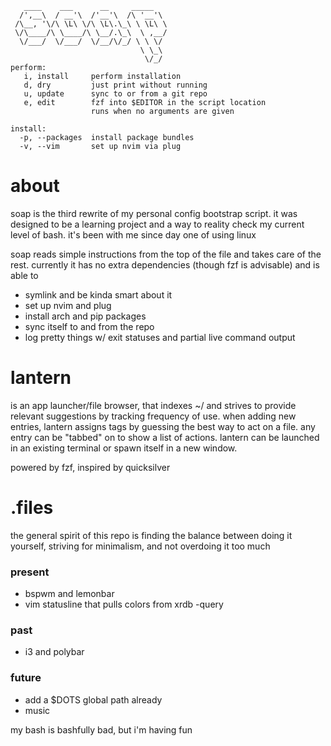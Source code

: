 ```
   ____    ___      __     _____
  /',__\  / __'\  /'__'\  /\ '__'\
 /\__, '\/\ \L\ \/\ \L\.\_\ \ \L\ \
 \/\____/\ \____/\ \__/.\_\  \ ,__/
  \/___/  \/___/  \/__/\/_/ \ \ \/
                             \ \_\
                              \/_/
perform:
   i, install     perform installation
   d, dry         just print without running
   u, update      sync to or from a git repo
   e, edit        fzf into $EDITOR in the script location
                  runs when no arguments are given

install:
  -p, --packages  install package bundles
  -v, --vim       set up nvim via plug
```

# about
soap is the third rewrite of my personal config bootstrap script. it was designed to be a learning project and a way to reality check my current level of bash. it's been with me since day one of using linux

soap reads simple instructions from the top of the file and takes care of the rest. currently it has no extra dependencies (though fzf is advisable) and is able to

- symlink and be kinda smart about it
- set up nvim and plug
- install arch and pip packages
- sync itself to and from the repo
- log pretty things w/ exit statuses and partial live command output

# lantern
is an app launcher/file browser, that indexes ~/ and strives to provide relevant suggestions by tracking frequency of use. when adding new entries, lantern assigns tags by guessing the best way to act on a file. any entry can be "tabbed" on to show a list of actions. lantern can be launched in an existing terminal or spawn itself in a new window.

powered by fzf, inspired by quicksilver

# .files
the general spirit of this repo is finding the balance between doing it yourself, striving for minimalism, and not overdoing it too much

### present
- bspwm and lemonbar
- vim statusline that pulls colors from xrdb -query

### past
- i3 and polybar

### future
- add a $DOTS global path already
- music

my bash is bashfully bad, but i'm having fun
